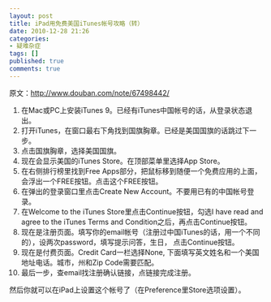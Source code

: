 ```yaml
---
layout: post
title: iPad用免费美国iTunes帐号攻略（转）
date: 2010-12-28 21:26
categories:
- 疑难杂症
tags: []
published: true
comments: true
---
```

原文：<http://www.douban.com/note/67498442/>

1. 在Mac或PC上安装iTunes 9。已经有iTunes中国帐号的话，从登录状态退出。
2. 打开iTunes，在窗口最右下角找到国旗胸章。已经是美国国旗的话跳过下一步。
3. 点击国旗胸章，选择美国国旗。
4. 现在会显示美国的iTunes Store。在顶部菜单里选择App Store。
5. 在右侧排行榜里找到Free Apps部分，把鼠标移到随便一个免费应用的上面，会浮出一个FREE按钮。点击这个FREE按钮。
6. 在弹出的登录窗口里点击Create New Account。不要用已有的中国帐号登录。
7. 在Welcome to the iTunes Store里点击Continue按钮，勾选I have read and agree to the iTunes Terms and Condition之后，再点击Continue按钮。
8. 现在是注册页面。填写你的email帐号（注册过中国iTunes的话，用一个不同的），设两次password，填写提示问答，生日， 点击Continue按钮。
9. 现在是付费页面。Credit Card一栏选择None, 下面填写英文姓名和一个美国地址电话。城市，州和Zip Code需要匹配。
10. 最后一步，查email找注册确认链接，点链接完成注册。

然后你就可以在iPad上设置这个帐号了（在Preference里Store选项设置）。
